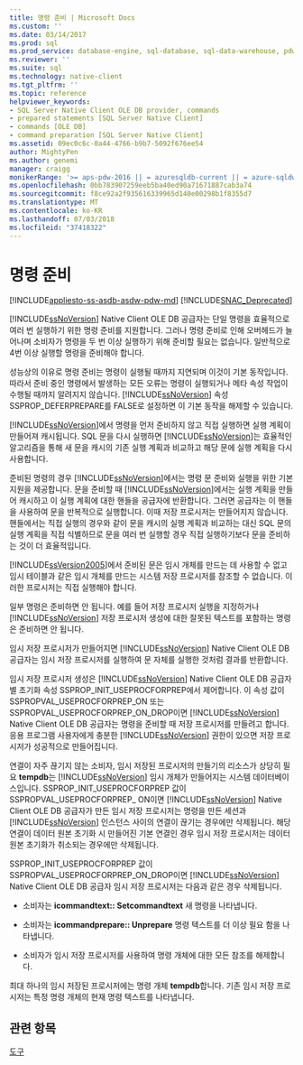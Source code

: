 ```yaml
---
title: 명령 준비 | Microsoft Docs
ms.custom: ''
ms.date: 03/14/2017
ms.prod: sql
ms.prod_service: database-engine, sql-database, sql-data-warehouse, pdw
ms.reviewer: ''
ms.suite: sql
ms.technology: native-client
ms.tgt_pltfrm: ''
ms.topic: reference
helpviewer_keywords:
- SQL Server Native Client OLE DB provider, commands
- prepared statements [SQL Server Native Client]
- commands [OLE DB]
- command preparation [SQL Server Native Client]
ms.assetid: 09ec0c6c-0a44-4766-b9b7-5092f676ee54
author: MightyPen
ms.author: genemi
manager: craigg
monikerRange: '>= aps-pdw-2016 || = azuresqldb-current || = azure-sqldw-latest || >= sql-server-2016 || = sqlallproducts-allversions'
ms.openlocfilehash: 0bb783907259eeb5ba40ed90a71671887cab3a74
ms.sourcegitcommit: f8ce92a2f935616339965d140e00298b1f8355d7
ms.translationtype: MT
ms.contentlocale: ko-KR
ms.lasthandoff: 07/03/2018
ms.locfileid: "37418322"
---
```

# <a name="preparing-commands"></a>명령 준비
[!INCLUDE[appliesto-ss-asdb-asdw-pdw-md](../../includes/appliesto-ss-asdb-asdw-pdw-md.md)]
[!INCLUDE[SNAC_Deprecated](../../includes/snac-deprecated.md)]

  [!INCLUDE[ssNoVersion](../../includes/ssnoversion-md.md)] Native Client OLE DB 공급자는 단일 명령을 효율적으로 여러 번 실행하기 위한 명령 준비를 지원합니다. 그러나 명령 준비로 인해 오버헤드가 늘어나며 소비자가 명령을 두 번 이상 실행하기 위해 준비할 필요는 없습니다. 일반적으로 4번 이상 실행할 명령을 준비해야 합니다.  
  
 성능상의 이유로 명령 준비는 명령이 실행될 때까지 지연되며 이것이 기본 동작입니다. 따라서 준비 중인 명령에서 발생하는 모든 오류는 명령이 실행되거나 메타 속성 작업이 수행될 때까지 알려지지 않습니다. [!INCLUDE[ssNoVersion](../../includes/ssnoversion-md.md)] 속성 SSPROP_DEFERPREPARE를 FALSE로 설정하면 이 기본 동작을 해제할 수 있습니다.  
  
 [!INCLUDE[ssNoVersion](../../includes/ssnoversion-md.md)]에서 명령을 먼저 준비하지 않고 직접 실행하면 실행 계획이 만들어져 캐시됩니다. SQL 문을 다시 실행하면 [!INCLUDE[ssNoVersion](../../includes/ssnoversion-md.md)]는 효율적인 알고리즘을 통해 새 문을 캐시의 기존 실행 계획과 비교하고 해당 문에 실행 계획을 다시 사용합니다.  
  
 준비된 명령의 경우 [!INCLUDE[ssNoVersion](../../includes/ssnoversion-md.md)]에서는 명령 문 준비와 실행을 위한 기본 지원을 제공합니다. 문을 준비할 때 [!INCLUDE[ssNoVersion](../../includes/ssnoversion-md.md)]에서는 실행 계획을 만들어 캐시하고 이 실행 계획에 대한 핸들을 공급자에 반환합니다. 그러면 공급자는 이 핸들을 사용하여 문을 반복적으로 실행합니다. 이때 저장 프로시저는 만들어지지 않습니다. 핸들에서는 직접 실행의 경우와 같이 문을 캐시의 실행 계획과 비교하는 대신 SQL 문의 실행 계획을 직접 식별하므로 문을 여러 번 실행할 경우 직접 실행하기보다 문을 준비하는 것이 더 효율적입니다.  
  
 [!INCLUDE[ssVersion2005](../../includes/ssversion2005-md.md)]에서 준비된 문은 임시 개체를 만드는 데 사용할 수 없고 임시 테이블과 같은 임시 개체를 만드는 시스템 저장 프로시저를 참조할 수 없습니다. 이러한 프로시저는 직접 실행해야 합니다.  
  
 일부 명령은 준비하면 안 됩니다. 예를 들어 저장 프로시저 실행을 지정하거나 [!INCLUDE[ssNoVersion](../../includes/ssnoversion-md.md)] 저장 프로시저 생성에 대한 잘못된 텍스트를 포함하는 명령은 준비하면 안 됩니다.  
  
 임시 저장 프로시저가 만들어지면 [!INCLUDE[ssNoVersion](../../includes/ssnoversion-md.md)] Native Client OLE DB 공급자는 임시 저장 프로시저를 실행하여 문 자체를 실행한 것처럼 결과를 반환합니다.  
  
 임시 저장 프로시저 생성은 [!INCLUDE[ssNoVersion](../../includes/ssnoversion-md.md)] Native Client OLE DB 공급자별 초기화 속성 SSPROP_INIT_USEPROCFORPREP에서 제어합니다. 이 속성 값이 SSPROPVAL_USEPROCFORPREP_ON 또는 SSPROPVAL_USEPROCFORPREP_ON_DROP이면 [!INCLUDE[ssNoVersion](../../includes/ssnoversion-md.md)] Native Client OLE DB 공급자는 명령을 준비할 때 저장 프로시저를 만들려고 합니다. 응용 프로그램 사용자에게 충분한 [!INCLUDE[ssNoVersion](../../includes/ssnoversion-md.md)] 권한이 있으면 저장 프로시저가 성공적으로 만들어집니다.  
  
 연결이 자주 끊기지 않는 소비자, 임시 저장된 프로시저의 만들기의 리소스가 상당히 필요 **tempdb**는 [!INCLUDE[ssNoVersion](../../includes/ssnoversion-md.md)] 임시 개체가 만들어지는 시스템 데이터베이스입니다. SSPROP_INIT_USEPROCFORPREP 값이 SSPROPVAL_USEPROCFORPREP_ ON이면 [!INCLUDE[ssNoVersion](../../includes/ssnoversion-md.md)] Native Client OLE DB 공급자가 만든 임시 저장 프로시저는 명령을 만든 세션과 [!INCLUDE[ssNoVersion](../../includes/ssnoversion-md.md)] 인스턴스 사이의 연결이 끊기는 경우에만 삭제됩니다. 해당 연결이 데이터 원본 초기화 시 만들어진 기본 연결인 경우 임시 저장 프로시저는 데이터 원본 초기화가 취소되는 경우에만 삭제됩니다.  
  
 SSPROP_INIT_USEPROCFORPREP 값이 SSPROPVAL_USEPROCFORPREP_ON_DROP이면 [!INCLUDE[ssNoVersion](../../includes/ssnoversion-md.md)] Native Client OLE DB 공급자 임시 저장 프로시저는 다음과 같은 경우 삭제됩니다.  
  
-   소비자는 **icommandtext:: Setcommandtext** 새 명령을 나타냅니다.  
  
-   소비자는 **icommandprepare:: Unprepare** 명령 텍스트를 더 이상 필요 함을 나타냅니다.  
  
-   소비자가 임시 저장 프로시저를 사용하여 명령 개체에 대한 모든 참조를 해제합니다.  
  
 최대 하나의 임시 저장된 프로시저에는 명령 개체 **tempdb**합니다. 기존 임시 저장 프로시저는 특정 명령 개체의 현재 명령 텍스트를 나타냅니다.  
  
## <a name="see-also"></a>관련 항목  
 [도구](../../relational-databases/native-client-ole-db-commands/commands.md)  
  
  
